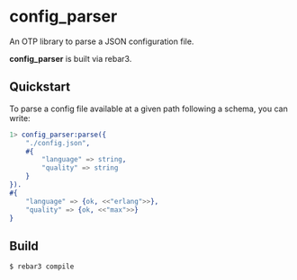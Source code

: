 config_parser
=====

An OTP library to parse a JSON configuration file.

**config_parser** is built via rebar3.

Quickstart
-----

To parse a config file available at a given path following a schema, you can write:

```erlang
1> config_parser:parse({
    "./config.json",
    #{
        "language" => string,
        "quality" => string
    }
}).
#{
    "language" => {ok, <<"erlang">>},
    "quality" => {ok, <<"max">>}
}
```

Build
-----

    $ rebar3 compile
